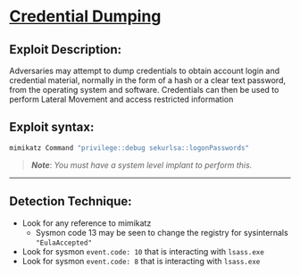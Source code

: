 # [Credential Dumping](https://attack.mitre.org/techniques/T1003/)

## **Exploit Description:** 
Adversaries may attempt to dump credentials to obtain account login and credential material, normally in the form of a hash or a clear text password, from the operating system and software. Credentials can then be used to perform Lateral Movement and access restricted information

## **Exploit syntax:**
```powershell
mimikatz Command "privilege::debug sekurlsa::logonPasswords"
```
>***Note***: *You must have a system level implant to perform this.*

---

## **Detection Technique:**
* Look for any reference to mimikatz
    * Sysmon code 13 may be seen to change the registry for sysinternals `"EulaAccepted"` 
* Look for sysmon `event.code: 10` that is interacting with `lsass.exe`
* Look for sysmon `event.code: 8` that is interacting with `lsass.exe`